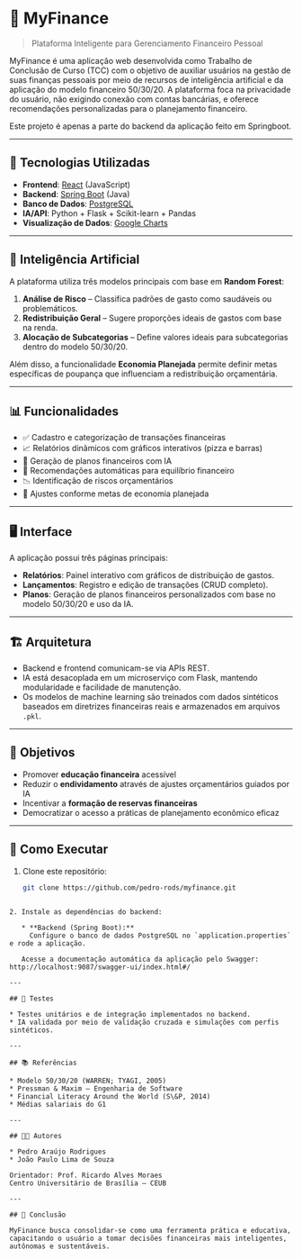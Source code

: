
# 💸 MyFinance

> Plataforma Inteligente para Gerenciamento Financeiro Pessoal

MyFinance é uma aplicação web desenvolvida como Trabalho de Conclusão de Curso (TCC) com o objetivo de auxiliar usuários na gestão de suas finanças pessoais por meio de recursos de inteligência artificial e da aplicação do modelo financeiro 50/30/20. A plataforma foca na privacidade do usuário, não exigindo conexão com contas bancárias, e oferece recomendações personalizadas para o planejamento financeiro.

Este projeto é apenas a parte do backend da aplicação feito em Springboot.

---

## 🚀 Tecnologias Utilizadas

- **Frontend**: [React](https://reactjs.org/) (JavaScript)
- **Backend**: [Spring Boot](https://spring.io/projects/spring-boot) (Java)
- **Banco de Dados**: [PostgreSQL](https://www.postgresql.org/)
- **IA/API**: Python + Flask + Scikit-learn + Pandas
- **Visualização de Dados**: [Google Charts](https://developers.google.com/chart)

---

## 🧠 Inteligência Artificial

A plataforma utiliza três modelos principais com base em **Random Forest**:

1. **Análise de Risco** – Classifica padrões de gasto como saudáveis ou problemáticos.
2. **Redistribuição Geral** – Sugere proporções ideais de gastos com base na renda.
3. **Alocação de Subcategorias** – Define valores ideais para subcategorias dentro do modelo 50/30/20.

Além disso, a funcionalidade **Economia Planejada** permite definir metas específicas de poupança que influenciam a redistribuição orçamentária.

---

## 📊 Funcionalidades

- ✅ Cadastro e categorização de transações financeiras
- 📈 Relatórios dinâmicos com gráficos interativos (pizza e barras)
- 🧮 Geração de planos financeiros com IA
- 🔄 Recomendações automáticas para equilíbrio financeiro
- 📉 Identificação de riscos orçamentários
- 🎯 Ajustes conforme metas de economia planejada

---

## 🖥️ Interface

A aplicação possui três páginas principais:

- **Relatórios**: Painel interativo com gráficos de distribuição de gastos.
- **Lançamentos**: Registro e edição de transações (CRUD completo).
- **Planos**: Geração de planos financeiros personalizados com base no modelo 50/30/20 e uso da IA.

---

## 🏗️ Arquitetura

- Backend e frontend comunicam-se via APIs REST.
- IA está desacoplada em um microserviço com Flask, mantendo modularidade e facilidade de manutenção.
- Os modelos de machine learning são treinados com dados sintéticos baseados em diretrizes financeiras reais e armazenados em arquivos `.pkl`.

---

## 🎯 Objetivos

- Promover **educação financeira** acessível
- Reduzir o **endividamento** através de ajustes orçamentários guiados por IA
- Incentivar a **formação de reservas financeiras**
- Democratizar o acesso a práticas de planejamento econômico eficaz

---

## 📌 Como Executar

1. Clone este repositório:
   ```bash
   git clone https://github.com/pedro-rods/myfinance.git
````

2. Instale as dependências do backend:

   * **Backend (Spring Boot):**
     Configure o banco de dados PostgreSQL no `application.properties` e rode a aplicação.

   Acesse a documentação automática da aplicação pelo Swagger: http://localhost:9087/swagger-ui/index.html#/

---

## 🧪 Testes

* Testes unitários e de integração implementados no backend.
* IA validada por meio de validação cruzada e simulações com perfis sintéticos.

---

## 📚 Referências

* Modelo 50/30/20 (WARREN; TYAGI, 2005)
* Pressman & Maxim – Engenharia de Software
* Financial Literacy Around the World (S\&P, 2014)
* Médias salariais do G1

---

## 🧑‍💻 Autores

* Pedro Araújo Rodrigues
* João Paulo Lima de Souza

Orientador: Prof. Ricardo Alves Moraes
Centro Universitário de Brasília – CEUB

---

## 📅 Conclusão

MyFinance busca consolidar-se como uma ferramenta prática e educativa, capacitando o usuário a tomar decisões financeiras mais inteligentes, autônomas e sustentáveis.
